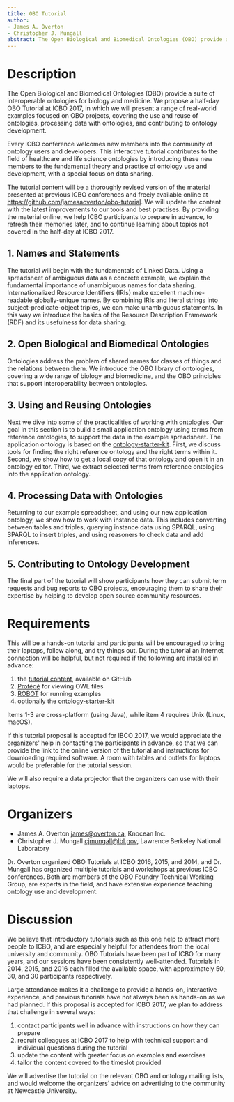 ```yaml
---
title: OBO Tutorial
author:
- James A. Overton
- Christopher J. Mungall
abstract: The Open Biological and Biomedical Ontologies (OBO) provide a suite of interoperable ontologies for biology and medicine. In this interactive tutorial we present a range of real-world examples focused on OBO ontologies, covering the use and reuse of ontologies, processing data with ontologies, and contributing to ontology development.
---
```


<!--
# INSTRUCTIONS

<https://conferences.ncl.ac.uk/icbo17/callforworkshopsandtutorials.html>

TUTORIALS are educational events. They should focus on one specific topic presented by one or two experts and involve interaction with the audience. Tutorials can include hands-on training, in which case the proposal should specify the anticipated requirements (laptops, software to install and so on).

Each submission should include the title of the event as well as the name, affiliation, emails and previous event experience of the proposers. It should include also a description of the proposed event, including an explanation of how the tutorial/workshop will contribute to the field of healthcare and life sciences ontologies.    

In addition, proposers should describe how they will advertise the event in order to receive a sufficient number of submissions and participants and explain the rationale for addressing their specific topic in the workshop/tutorial rather than in the main conference. One important argument would be to attract more people to ICBO. If the event has been organised in previous editions of ICBO, please indicate some statistics regarding previous attendance for better planning.  
-->

# Description

The Open Biological and Biomedical Ontologies (OBO) provide a suite of interoperable ontologies for biology and medicine. We propose a half-day OBO Tutorial at ICBO 2017, in which we will present a range of real-world examples focused on OBO projects, covering the use and reuse of ontologies, processing data with ontologies, and contributing to ontology development.

Every ICBO conference welcomes new members into the community of ontology users and developers. This interactive tutorial contributes to the field of healthcare and life science ontologies by introducing these new members to the fundamental theory and practise of ontology use and development, with a special focus on data sharing.

The tutorial content will be a thoroughly revised version of the material presented at previous ICBO conferences and freely available online at <https://github.com/jamesaoverton/obo-tutorial>. We will update the content with the latest improvements to our tools and best practises. By providing the material online, we help ICBO participants to prepare in advance, to refresh their memories later, and to continue learning about topics not covered in the half-day at ICBO 2017.

## 1. Names and Statements

The tutorial will begin with the fundamentals of Linked Data. Using a spreadsheet of ambiguous data as a concrete example, we explain the fundamental importance of unambiguous names for data sharing. Internationalized Resource Identifiers (IRIs) make excellent machine-readable globally-unique names. By combining IRIs and literal strings into subject-predicate-object triples, we can make unambiguous statements. In this way we introduce the basics of the Resource Description Framework (RDF) and its usefulness for data sharing.

## 2. Open Biological and Biomedical Ontologies

Ontologies address the problem of shared names for classes of things and the relations between them. We introduce the OBO library of ontologies, covering a wide range of biology and biomedicine, and the OBO principles that support interoperability between ontologies.

## 3. Using and Reusing Ontologies

Next we dive into some of the practicalities of working with ontologies. Our goal in this section is to build a small application ontology using terms from reference ontologies, to support the data in the example spreadsheet. The application ontology is based on the [ontology-starter-kit](https://github.com/cmungall/ontology-starter-kit). First, we discuss tools for finding the right reference ontology and the right terms within it. Second, we show how to get a local copy of that ontology and open it in an ontology editor. Third, we extract selected terms from reference ontologies into the application ontology.

## 4. Processing Data with Ontologies

Returning to our example spreadsheet, and using our new application ontology, we show how to work with instance data. This includes converting between tables and triples, querying instance data using SPARQL, using SPARQL to insert triples, and using reasoners to check data and add inferences.

## 5. Contributing to Ontology Development

The final part of the tutorial will show participants how they can submit term requests and bug reports to OBO projects, encouraging them to share their expertise by helping to develop open source community resources.


# Requirements

This will be a hands-on tutorial and participants will be encouraged to bring their laptops, follow along, and try things out. During the tutorial an Internet connection will be helpful, but not required if the following are installed in advance:

1. the [tutorial content](https://github.com/jamesaoverton/obo-tutorial), available on GitHub
2. [Protégé](http://protege.stanford.edu/) for viewing OWL files
3. [ROBOT](https://github.com/ontodev/robot) for running examples
4. optionally the [ontology-starter-kit](https://github.com/cmungall/ontology-starter-kit)

Items 1-3 are cross-platform (using Java), while item 4 requires Unix (Linux, macOS).

If this tutorial proposal is accepted for IBCO 2017, we would appreciate the organizers' help in contacting the participants in advance, so that we can provide the link to the online version of the tutorial and instructions for downloading required software. A room with tables and outlets for laptops would be preferable for the tutorial session.

We will also require a data projector that the organizers can use with their laptops.


# Organizers

- James A. Overton [james@overton.ca](mailto:james@overton.ca), Knocean Inc.
- Christopher J. Mungall [cjmungall@lbl.gov](mailto:cjmungall@lbl.gov), Lawrence Berkeley National Laboratory

Dr. Overton organized OBO Tutorials at ICBO 2016, 2015, and 2014, and Dr. Mungall has organized multiple tutorials and workshops at previous ICBO conferences. Both are members of the OBO Foundry Technical Working Group, are experts in the field, and have extensive experience teaching ontology use and development.


# Discussion

We believe that introductory tutorials such as this one help to attract more people to ICBO, and are especially helpful for attendees from the local university and community. OBO Tutorials have been part of ICBO for many years, and our sessions have been consistently well-attended. Tutorials in 2014, 2015, and 2016 each filled the available space, with approximately 50, 30, and 30 participants respectively.

Large attendance makes it a challenge to provide a hands-on, interactive experience, and previous tutorials have not always been as hands-on as we had planned. If this proposal is accepted for ICBO 2017, we plan to address that challenge in several ways:

1. contact participants well in advance with instructions on how they can prepare
2. recruit colleagues at ICBO 2017 to help with technical support and individual questions during the tutorial
3. update the content with greater focus on examples and exercises
4. tailor the content covered to the timeslot provided

We will advertise the tutorial on the relevant OBO and ontology mailing lists, and would welcome the organizers' advice on advertising to the community at Newcastle University.
